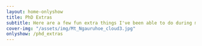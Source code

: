 ```yaml
---
layout: home-onlyshow
title: PhD Extras
subtitle: Here are a few fun extra things I've been able to do during my PhD
cover-img: "/assets/img/Mt_Ngauruhoe_cloud3.jpg"
onlyshow: /phd_extras
---
```


